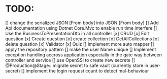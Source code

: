 # TODO:
[] change the serialized JSON [From body] into JSON [From body]
[] Add Api documentation using Dotnet Core.Mvc to enable run time interfere
[] Use the BusinessToPresentationDto in all controller
	[x] CRUD
		[x] Edit question
		[x] Create question
		[x] create collection
		[x] GetAllCollections
		[x] delete question
	[x] Validator
	[x] Quiz
[] Implement more auto mapper 
[] apply the repository pattern
[] make the user Name unique
[] Implement exception handling accross application especially in the gate way between controller and service
[] use OpenSSl to create new secrete
[] @Production@Stage:: migrate secret to safe vault (currently store in user-secret)
[] implement the login request count to detect mal-behaviour